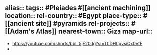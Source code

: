 alias::
tags:: #Pleiades #[[ancient machining]]
location::
rel-country:: #Egypt
place-type:: #[[ancient site]] #pyramids
rel-projects:: #[[Adam's Atlas]]
nearest-town:: Giza
map-url::
-
- https://youtube.com/shorts/bbLr5jF20Jg?si=TflDHCgvsiOx0efE
-
